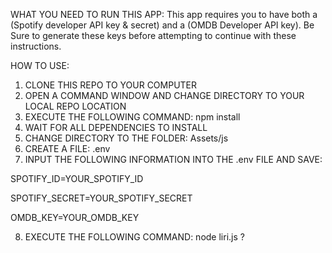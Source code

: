 WHAT YOU NEED TO RUN THIS APP:
This app requires you to have both a (Spotify developer API key & secret) and a (OMDB Developer API key).
Be Sure to generate these keys before attempting to continue with these instructions.

HOW TO USE:
1) CLONE THIS REPO TO YOUR COMPUTER
2) OPEN A COMMAND WINDOW AND CHANGE DIRECTORY TO YOUR LOCAL REPO LOCATION
3) EXECUTE THE FOLLOWING COMMAND: npm install
4) WAIT FOR ALL DEPENDENCIES TO INSTALL
5) CHANGE DIRECTORY TO THE FOLDER: Assets/js
6) CREATE A FILE: .env
7) INPUT THE FOLLOWING INFORMATION INTO THE .env FILE AND SAVE:

SPOTIFY_ID=YOUR_SPOTIFY_ID

SPOTIFY_SECRET=YOUR_SPOTIFY_SECRET

OMDB_KEY=YOUR_OMDB_KEY

8) EXECUTE THE FOLLOWING COMMAND: node liri.js ?

